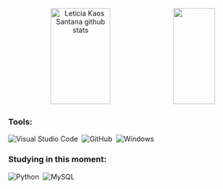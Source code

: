 <div align="center">  
  <img width="49%" height="195px" src="https://github-readme-stats.vercel.app/api?username=chibikaos&show_icons=true&count_private=true&hide_border=true&title_color=ffff00&icon_color=ffff00&text_color=c9d1d9&bg_color=0d1117" alt="Leticia Kaos Santana github stats" /> 
  <img width="41%" height="195px" src="https://github-readme-stats.vercel.app/api/top-langs/?username=chibikaos&layout=compact&hide_border=true&title_color=ffff00&text_color=00bfbf&bg_color=0d1117" />
</div>

### Tools:
![Visual Studio Code](https://img.shields.io/badge/-Visual%20Studio%20Code-0D1117?style=for-the-badge&logo=visual-studio-code&logoColor=ffff00&labelColor=0D1117)&nbsp;
![GitHub](https://img.shields.io/badge/-GitHub-0D1117?style=for-the-badge&logo=github&logoColor=ffff00&labelColor=0D1117)&nbsp;
![Windows](https://img.shields.io/badge/-Windows-0D1117?style=for-the-badge&logo=windows&logoColor=ffff00%labelColor=0D1117)&nbsp;

### Studying in this moment:
![Python](https://img.shields.io/badge/-python-0D1117?style=for-the-badge&logo=python&logoColor=ffff00&labelColor=0D1117)&nbsp;
![MySQL](https://img.shields.io/badge/-mysql-0D1117?style=for-the-badge&logo=mysql&logoColor=ffff00%labelColor=0D1117)&nbsp;
